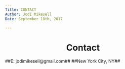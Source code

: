 ```yaml
---  
Title: CONTACT
Author: Jodi Mikesell  
Date: September 18th, 2017

---  				
```

<center> <h1>Contact</h1> </center>
##E: jodimikesell@gmail.com##
##New York City, NY##


